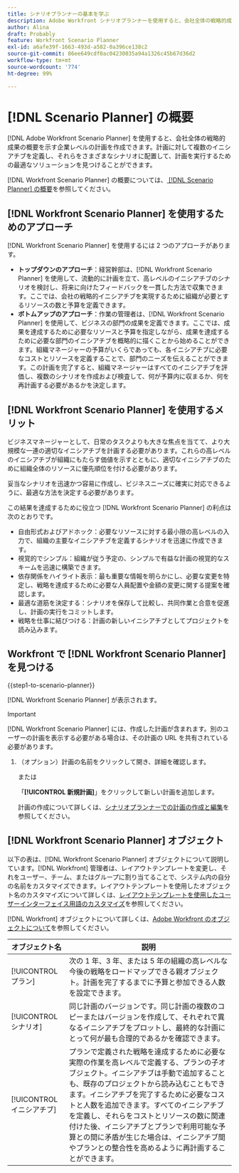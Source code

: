 ```yaml
---
title: シナリオプランナーの基本を学ぶ
description: Adobe Workfront シナリオプランナーを使用すると、会社全体の戦略的成果の概要を示す企業レベルの計画を作成できます。計画に対して複数のイニシアチブを定義し、それらをさまざまなシナリオに配置して、計画を実行するための最適なソリューションを見つけることができます。
author: Alina
draft: Probably
feature: Workfront Scenario Planner
exl-id: a6afe39f-1663-493d-a582-0a396ce138c2
source-git-commit: 86ee649cdf0ac04230035a94a1326c45b67d36d2
workflow-type: tm+mt
source-wordcount: '774'
ht-degree: 99%

---
```


# [!DNL Scenario Planner] の概要

[!DNL Adobe Workfront Scenario Planner] を使用すると、会社全体の戦略的成果の概要を示す企業レベルの計画を作成できます。計画に対して複数のイニシアチブを定義し、それらをさまざまなシナリオに配置して、計画を実行するための最適なソリューションを見つけることができます。

[!DNL Workfront Scenario Planner] の概要については、[&#x200B; [!DNL Scenario Planner]  の概要](../scenario-planner/scenario-planner-overview.md)を参照してください。


## [!DNL Workfront Scenario Planner] を使用するためのアプローチ

[!DNL Workfront Scenario Planner] を使用するには 2 つのアプローチがあります。

* **トップダウンのアプローチ**：経営幹部は、[!DNL Workfront Scenario Planner] を使用して、流動的に計画を立て、高レベルのイニシアチブのシナリオを検討し、将来に向けたフィードバックを一貫した方法で収集できます。ここでは、会社の戦略的イニシアチブを実現するために組織が必要とするリソースの数と予算を定義できます。
* **ボトムアップのアプローチ**：作業の管理者は、[!DNL Workfront Scenario Planner] を使用して、ビジネスの部門の成果を定義できます。ここでは、成果を達成するために必要なリソースと予算を指定しながら、成果を達成するために必要な部門のイニシアチブを概略的に描くことから始めることができます。組織マネージャーの予算がいくらであっても、各イニシアチブに必要なコストとリソースを定義することで、部門のニーズを伝えることができます。この計画を完了すると、組織マネージャーはすべてのイニシアチブを評価し、複数のシナリオを作成および検査して、何が予算内に収まるか、何を再計画する必要があるかを決定します。

## [!DNL Workfront Scenario Planner] を使用するメリット

ビジネスマネージャーとして、日常のタスクよりも大きな焦点を当てて、より大規模な一連の適切なイニシアチブを計画する必要があります。これらの高レベルのイニシアチブが組織にもたらす価値を示すとともに、適切なイニシアチブのために組織全体のリソースに優先順位を付ける必要があります。

妥当なシナリオを迅速かつ容易に作成し、ビジネスニーズに確実に対応できるように、最適な方法を決定する必要があります。

この結果を達成するために役立つ [!DNL Workfront Scenario Planner] の利点は次のとおりです。

* 自由形式およびアドホック：必要なリソースに対する最小限の高レベルの入力で、組織の主要なイニシアチブを定義するシナリオを迅速に作成できます。
* 視覚的でシンプル：組織が従う予定の、シンプルで有益な計画の視覚的なスキームを迅速に構築できます。
* 依存関係をハイライト表示：最も重要な情報を明らかにし、必要な変更を特定し、戦略を達成するために必要な人員配置や金額の変更に関する提案を確認します。
* 最適な道筋を決定する：シナリオを保存して比較し、共同作業と合意を促進し、計画の実行をコミットします。
* 戦略を仕事に結びつける：計画の新しいイニシアチブとしてプロジェクトを読み込みます。

## Workfront で [!DNL Workfront Scenario Planner] を見つける

{{step1-to-scenario-planner}}

<!--drafted for Shell: or click the **Main Menu** <insert icon> in the upper-left corner, if it's available.-->

[!DNL Workfront Scenario Planner] が表示されます。

>[!IMPORTANT]
>
>[!DNL Workfront Scenario Planner] には、作成した計画が含まれます。別のユーザーの計画を表示する必要がある場合は、その計画の URL を共有されている必要があります。

1. （オプション）計画の名前をクリックして開き、詳細を確認します。

   または

   「**[!UICONTROL 新規計画]**」をクリックして新しい計画を追加します。

   計画の作成について詳しくは、[シナリオプランナーでの計画の作成と編集](../scenario-planner/create-and-edit-plans.md)を参照してください。

## [!DNL Workfront Scenario Planner] オブジェクト

以下の表は、[!DNL Workfront Scenario Planner] オブジェクトについて説明しています。[!DNL Workfront] 管理者は、レイアウトテンプレートを変更し、それをユーザー、チーム、またはグループに割り当てることで、システム内の自分の名前をカスタマイズできます。レイアウトテンプレートを使用したオブジェクト名のカスタマイズについて詳しくは、[レイアウトテンプレートを使用したユーザーインターフェイス用語のカスタマイズ](../administration-and-setup/customize-workfront/use-layout-templates/customize-terminology.md)を参照してください。

[!DNL Workfront] オブジェクトについて詳しくは、[Adobe Workfront のオブジェクトについて](../workfront-basics/navigate-workfront/workfront-navigation/understand-objects.md)を参照してください。

| オブジェクト名 | 説明 |
|---|---|
| [!UICONTROL プラン] | 次の 1 年、3 年、または 5 年の組織の高レベルな今後の戦略をロードマップできる親オブジェクト。計画を完了するまでに予算と参加できる人数を設定できます。 |
| [!UICONTROL シナリオ] | 同じ計画のバージョンです。同じ計画の複数のコピーまたはバージョンを作成して、それぞれで異なるイニシアチブをプロットし、最終的な計画にとって何が最も合理的であるかを確認できます。 |
| [!UICONTROL イニシアチブ] | プランで定義された戦略を達成するために必要な実際の作業を高レベルで定義する、プランの子オブジェクト。イニシアチブは手動で追加することも、既存のプロジェクトから読み込むこともできます。イニシアチブを完了するために必要なコストと人数を追加できます。すべてのイニシアチブを定義し、それらをコストとリソースの数に関連付けた後、イニシアチブとプランで利用可能な予算との間に矛盾が生じた場合は、イニシアチブ間やプランとの整合性を高めるように再計画することができます。 |
